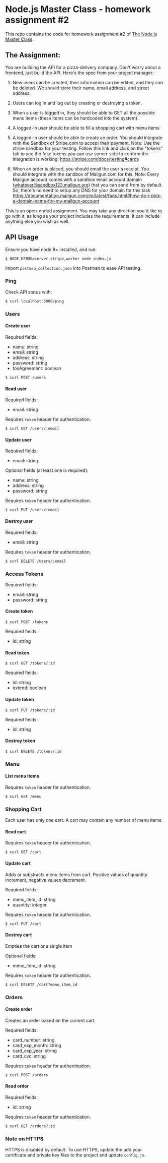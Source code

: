 # Node.js Master Class - homework assignment #2

This repo contains the code for homework assignment #2 of [The Node.js Master Class](https://pirple.thinkific.com/courses/the-nodejs-master-class).

## The Assignment:

You are building the API for a pizza-delivery company. Don't worry about a frontend, just build the API. Here's the spec from your project manager: 

1. New users can be created, their information can be edited, and they can be deleted. We should store their name, email address, and street address.

2. Users can log in and log out by creating or destroying a token.

3. When a user is logged in, they should be able to GET all the possible menu items (these items can be hardcoded into the system). 

4. A logged-in user should be able to fill a shopping cart with menu items

5. A logged-in user should be able to create an order. You should integrate with the Sandbox of Stripe.com to accept their payment. Note: Use the stripe sandbox for your testing. Follow this link and click on the "tokens" tab to see the fake tokens you can use server-side to confirm the integration is working: https://stripe.com/docs/testing#cards

6. When an order is placed, you should email the user a receipt. You should integrate with the sandbox of Mailgun.com for this. Note: Every Mailgun account comes with a sandbox email account domain (whatever@sandbox123.mailgun.org) that you can send from by default. So, there's no need to setup any DNS for your domain for this task https://documentation.mailgun.com/en/latest/faqs.html#how-do-i-pick-a-domain-name-for-my-mailgun-account

This is an open-ended assignment. You may take any direction you'd like to go with it, as long as your project includes the requirements. It can include anything else you wish as well. 


## API Usage

Ensure you have node 8+ installed, and run: 

```
$ NODE_DEBUG=server,stripe,worker node index.js
```

Import `postman_collection.json` into Postman to ease API testing.

### Ping
Check API status with:

```
$ curl localhost:3000/ping
```


### Users

#### Create user
Required fields: 
- name: string
- email: string
- address: string
- password: string
- tosAgreement: boolean

```
$ curl POST /users
```

#### Read user 
Required fields: 
- email: string

Requires `token` header for authentication. 

```
$ curl GET /users/:email
```

#### Update user
Required fields: 
- email: string

Optional fields (at least one is required):
- name: string
- address: string
- password: string

Requires `token` header for authentication.

```
$ curl PUT /users/:email
```

#### Destroy user
Required fields: 
- email: string

Requires `token` header for authentication.

```
$ curl DELETE /users/:email
```


### Access Tokens

Required fields: 
- email: string
- password: string

#### Create token
```
$ curl POST /tokens
```

Required fields: 
- id: string

#### Read token 
```
$ curl GET /tokens/:id
```

Required fields: 
- id: string
- extend: boolean

#### Update token
```
$ curl PUT /tokens/:id
```

Required fields: 
- id: string

#### Destroy token
```
$ curl DELETE /tokens/:id
```


### Menu

#### List menu items

Requires `token` header for authentication.

```
$ curl Get /menu
```


### Shopping Cart
Each user has only one cart. A cart may contain any number of menu items.

#### Read cart 

Requires `token` header for authentication.

```
$ curl GET /cart
```

#### Update cart

Adds or substracts menu items from cart. 
Positive values of quantity increment, negative values decrement.

Required fields: 
- menu_item_id: string
- quantity: integer

Requires `token` header for authentication.

```
$ curl PUT /cart
```

#### Destroy cart

Empties the cart or a single item

Optional fields: 
- menu_item_id: string

Requires `token` header for authentication.

```
$ curl DELETE /cart?menu_item_id
```


### Orders

#### Create order
Creates an order based on the current cart.

Required fields: 
- card_number: string
- card_exp_month: string
- card_exp_year: string
- card_cvc: string

Requires `token` header for authentication.

```
$ curl POST /orders
```

#### Read order 

Required fields: 
- id: string

Requires `token` header for authentication.

```
$ curl GET /orders?:id
```


### Note on HTTPS

HTTPS is disabled by default.
To use HTTPS, update the add your certificate and private key files to the project and update `config.js`.

